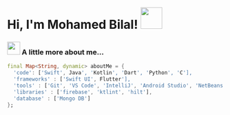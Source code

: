 <h1> Hi, I'm Mohamed Bilal! <img src="https://media.giphy.com/media/mGcNjsfWAjY5AEZNw6/giphy.gif" width="50"></h1>
<!-- <img align='right' src="https://media.tenor.com/DgUdts9x9XoAAAAi/roo-discord-emote.gif" width="230"> -->
<!-- <img align='right' src="https://media.tenor.com/5bv_BndNtRQAAAAi/endingbrowsing.gif" width="250"> -->

### <img src="https://media.tenor.com/x6_xEJ29iV8AAAAi/freakmeaning-fre4k.gif" width="30"> A little more about me...  
```dart
final Map<String, dynamic> aboutMe = { 
  'code': ['Swift', Java', 'Kotlin', 'Dart', 'Python', 'C'], 
  'frameworks' : ['Swift UI', Flutter'],
  'tools' : ['Git', 'VS Code', 'IntelliJ', 'Android Studio', 'NetBeans', 'Postman'],
  'libraries' : ['firebase', 'ktlint', 'hilt'],
  'database' : ['Mongo DB']
};
```
